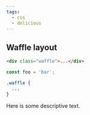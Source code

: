 ```yaml
---
tags:
  - css
  - delicious
---
```


## Waffle layout

```html
<div class="waffle">...</div>
```

```js
const foo = 'bar';
```

```css
.waffle {
  ...
}
```

Here is some descriptive text.